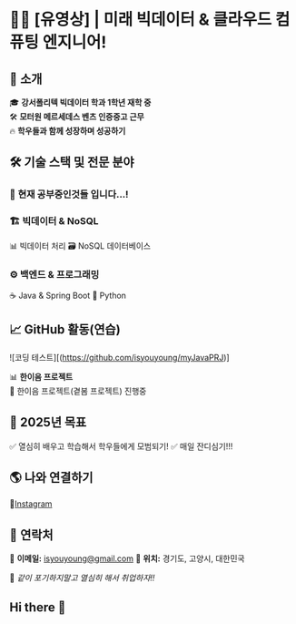 # 👨‍🔧 [유영상] | 미래 빅데이터 & 클라우드 컴퓨팅 엔지니어!  

## 🚀 소개  
🎓 **강서폴리텍 빅데이터 학과 1학년 재학 중**  
🛠 **모터원 메르세데스 벤츠 인증중고 근무**   
🔥 **학우들과 함께 성장하며 성공하기**  

## 🛠 기술 스택 및 전문 분야  
### 📡 **현재 공부중인것들 입니다...!**

### 🏗 **빅데이터 & NoSQL**  
📊 빅데이터 처리
🗃 NoSQL 데이터베이스 

### ⚙️ **백엔드 & 프로그래밍**  
☕ Java & Spring Boot
🐍 Python

## 📈 GitHub 활동(연습)  
![코딩 테스트][(https://github.com/isyouyoung/myJavaPRJ)]

📊 **한이음 프로젝트**  
🔹 한이음 프로젝트(곁봄 프로젝트) 진행중

## 🎯 2025년 목표  
✅ 열심히 배우고 학습해서 학우들에게 모범되기!
✅ 매일 잔디심기!!!

## 🌎 나와 연결하기  
🔹[Instagram](#)
## 📧 연락처  
📩 **이메일:** isyouyoung@gmail.com
📍 **위치:** 경기도, 고양시, 대한민국  

🚀 *같이 포기하지말고 열심히 해서 취업하자!!*  

## Hi there 👋
